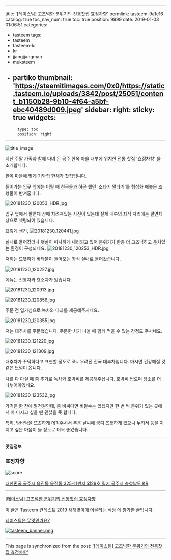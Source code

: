 
---
title: '[테이스팀] 고즈넉한 분위기의 전통찻집 효정차향'
permlink: tasteem-9a1e16
catalog: true
toc_nav_num: true
toc: true
position: 9999
date: 2019-01-03 01:06:51
categories:
- tasteem
tags:
- tasteem
- tasteem-kr
- kr
- jjangjjangman
- muksteem
- partiko
thumbnail: 'https://steemitimages.com/0x0/https://static.tasteem.io/uploads/3842/post/25051/content_b1150b28-9b10-4f64-a5bf-ebc40489d009.jpeg'
sidebar:
    right:
        sticky: true
widgets:
    -
        type: toc
        position: right
---


![title_image](https://steemitimages.com/0x0/https://static.tasteem.io/uploads/3842/post/25051/content_b1150b28-9b10-4f64-a5bf-ebc40489d009.jpeg)

지난 주말 가족과 함께 다녀 온 공주 한옥 마을 내부에 위치한 전통 찻집 '효정차향' 을 소개합니다.

한옥 마을에 맞게 기와집 한채가 찻집입니다.

들어가는 입구 앞에는 어릴 때 친구들과 하곤 했던 '소타기 말타기'를 형상화 해놓은 조형물이 반겨줍니다.

![20181230_120053_HDR.jpg](https://steemitimages.com/0x0/https://static.tasteem.io/uploads/image/image/123337/7a8b649c-1dab-4074-be79-5dc48d3f9837.jpeg)

입구 옆에서 팔면체 상에 차려져있는 사진이 있는데 실제 내부의 좌식 자리에는 팔면체 상으로 셋팅되어 있습니다.

요렇게 생긴,
![20181230_120441.jpg](https://steemitimages.com/0x0/https://static.tasteem.io/uploads/image/image/123338/7a8b649c-1dab-4074-be79-5dc48d3f9837.jpeg)

실내로 들어갔더니 햇살이 따사하게 내리쬐고 있어 분위기가 한층 더 고즈넉하고 운치있는 환경이 구성되네요.
![20181230_120253_HDR.jpg](https://steemitimages.com/0x0/https://static.tasteem.io/uploads/image/image/123340/7a8b649c-1dab-4074-be79-5dc48d3f9837.jpeg)

저희는 뜨뜻하게 바닥불이 들어오는 좌식 실내로 들어갔습니다.

![20181230_120227.jpg](https://steemitimages.com/0x0/https://static.tasteem.io/uploads/image/image/123341/7a8b649c-1dab-4074-be79-5dc48d3f9837.jpeg)

메뉴는 전통차와 효소차가 있습니다.

![20181230_120913.jpg](https://steemitimages.com/0x0/https://static.tasteem.io/uploads/image/image/123342/7a8b649c-1dab-4074-be79-5dc48d3f9837.jpeg)

![20181230_120856.jpg](https://steemitimages.com/0x0/https://static.tasteem.io/uploads/image/image/123343/7a8b649c-1dab-4074-be79-5dc48d3f9837.jpeg)

주문 전 입가심으로 녹차와 다과를 제공해주시네요.

![20181230_120355.jpg](https://steemitimages.com/0x0/https://static.tasteem.io/uploads/image/image/123344/7a8b649c-1dab-4074-be79-5dc48d3f9837.jpeg)

저는 대추차를 주문했습니다.
주문한 차가 나올 때 함께 먹을 수 있는 강정도 주시네요.

![20181230_121229.jpg](https://steemitimages.com/0x0/https://static.tasteem.io/uploads/image/image/123345/7a8b649c-1dab-4074-be79-5dc48d3f9837.jpeg)

![20181230_121309.jpg](https://steemitimages.com/0x0/https://static.tasteem.io/uploads/image/image/123346/7a8b649c-1dab-4074-be79-5dc48d3f9837.jpeg)

대추차가 꾸덕하다고 표현할 정도로 푹~ 우려진 진국 대추차입니다. 마시면 건강해질 것 같은 느낌이 옵니다.

차를 다 마실 때 쯤 추가로 녹차와 호박씨를 제공해주십니다. 호박씨 씹으며 담소를 더 나누어야겠네요.

![20181230_123532.jpg](https://steemitimages.com/0x0/https://static.tasteem.io/uploads/image/image/123347/7a8b649c-1dab-4074-be79-5dc48d3f9837.jpeg)

가격은 한 잔에 팔천원인데, 좀 비싸다면 비쌀수는 있겠지만 한 번 씩 분위기 있는 곳에서 차 마시고 싶을 땐 괜찮을 듯 합니다.

특히, 방바닥을 뜨끈하게 데펴주셔서 추운 날씨에 궁디 뜨뜻하게  있으니 누워서 등을 지지고 싶은 마음이 들 정도로 더욱 좋았습니다.

---

#### 맛집정보

### 효정차향

![score](https://steemitimages.com/0x0/https://static.tasteem.io/images/steem/2Crowns.png)

[대한민국 공주시 웅진동 웅진동 325-11번지 외29호 필지 공주시 충청남도 KR](https://kr.tasteem.io/post/25051#map)

---

[[테이스팀] 고즈넉한 분위기의 전통찻집 효정차향](https://kr.tasteem.io/post/25051)

이 글은 Tasteem 컨테스트
[2019 새해맞이에 어울리는 식당 ](https://kr.tasteem.io/event/284)에 참가한 글입니다.

[테이스팀은 무엇인가요?](https://kr.tasteem.io/about)

[![tasteem_banner.png](https://steemitimages.com/0x0/https://static.tasteem.io/images/tasteem_banner_v3.png)](https://kr.tasteem.io)

- - -

This page is synchronized from the post: ['[테이스팀] 고즈넉한 분위기의 전통찻집 효정차향'](https://steemit.com/@lucky2015/tasteem-9a1e16)
